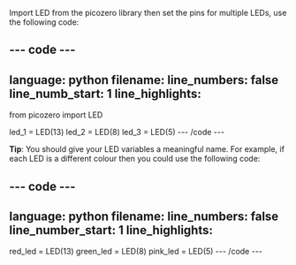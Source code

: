 Import LED from the picozero library then set the pins for multiple LEDs, use the following code:

--- code ---
---
language: python
filename: 
line_numbers: false
line_numb_start: 1
line_highlights: 
---
from picozero import LED

led_1 = LED(13)
led_2 = LED(8)
led_3 = LED(5)
--- /code ---

**Tip**: You should give your LED variables a meaningful name. For example, if each LED is a different colour then you could use the following code:

--- code ---
---
language: python
filename: 
line_numbers: false
line_number_start: 1
line_highlights: 
---
red_led = LED(13)
green_led = LED(8)
pink_led = LED(5)
--- /code ---

